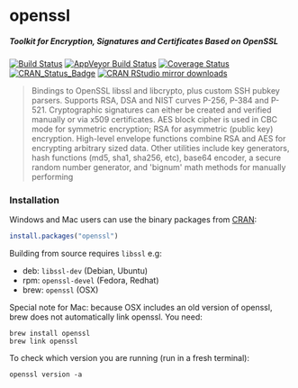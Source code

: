 # openssl

##### *Toolkit for Encryption, Signatures and Certificates Based on OpenSSL*

[![Build Status](https://travis-ci.org/jeroenooms/curl.svg?branch=master)](https://travis-ci.org/jeroenooms/curl)
[![AppVeyor Build Status](https://ci.appveyor.com/api/projects/status/github/jeroenooms/curl?branch=master&svg=true)](https://ci.appveyor.com/project/jeroenooms/curl)
[![Coverage Status](https://codecov.io/github/jeroenooms/curl/coverage.svg?branch=master)](https://codecov.io/github/jeroenooms/curl?branch=master)
[![CRAN_Status_Badge](http://www.r-pkg.org/badges/version/curl)](http://cran.r-project.org/package=curl)
[![CRAN RStudio mirror downloads](http://cranlogs.r-pkg.org/badges/curl)](http://cran.r-project.org/web/packages/curl/index.html)

> Bindings to OpenSSL libssl and libcrypto, plus custom SSH
  pubkey parsers. Supports RSA, DSA and NIST curves P-256, P-384 and P-521.
  Cryptographic signatures can either be created and verified manually or via x509
  certificates. AES block cipher is used in CBC mode for symmetric encryption; RSA
  for asymmetric (public key) encryption. High-level envelope functions combine
  RSA and AES for encrypting arbitrary sized data. Other utilities include key
  generators, hash functions (md5, sha1, sha256, etc), base64 encoder, a secure
  random number generator, and 'bignum' math methods for manually performing

### Installation

Windows and Mac users can use the binary packages from [CRAN](http://cran.r-project.org/web/packages/openssl/index.html):

```r
install.packages("openssl")
```

Building from source requires `libssl` e.g:

 - deb: `libssl-dev` (Debian, Ubuntu)
 - rpm: `openssl-devel` (Fedora, Redhat)
 - brew: `openssl` (OSX)

Special note for Mac: because OSX includes an old version of openssl, brew does
not automatically link openssl. You need:

```
brew install openssl
brew link openssl
```

To check which version you are running (run in a fresh terminal):

```
openssl version -a
```

